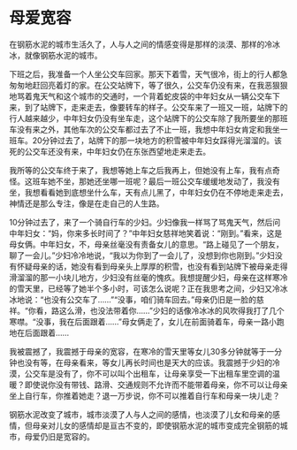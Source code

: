 # 母爱宽容

在钢筋水泥的城市生活久了，人与人之间的情感变得是那样的淡漠、那样的冷冰冰，就像钢筋水泥的城市。 

下班之后，我准备一个人坐公交车回家。那天下着雪，天气很冷，街上的行人都急匆匆地赶回亮着灯的家。在公交站牌下，等了很久，公交车仍没有来，在我恶狠狠地骂着鬼天气和这个城市的交通时，一个背着蛇皮袋的中年妇女从一辆公交车下来，到了站牌下，走来走去，像要转车的样子。公交车来了一班又一班，站牌下的行人越来越少，中年妇女仍没有坐车走，这个站牌下的公交车除了我所要坐的那班车没有来之外，其他车次的公交车都过去了不止一班，我想中年妇女肯定和我坐一班车。20分钟过去了，站牌下的那一块地方的积雪被中年妇女踩得光溜溜的。该死的公交车还没有来，中年妇女仍在东张西望地走来走去。 

我所等的公交车终于来了，我想等她上车之后我再上，但她没有上车，我有点奇怪。这班车她不坐，那她还坐哪一班呢？最后一班公交车缓缓地发动了，我没有坐，我想看看她到底想坐什么车，天有点儿黑了，中年妇女仍在不停地走来走去，神情还是那么专注，像是在走自己的人生路。 

10分钟过去了，来了一个骑自行车的少妇。少妇像我一样骂了骂鬼天气，然后问中年妇女：“妈，你来多长时间了？”中年妇女慈祥地笑着说：“刚到。”看来，这是母女俩。中年妇女，不，母亲丝毫没有责备女儿的意思。“路上碰见了一个朋友，聊了一会儿。”少妇冷冷地说，“我以为你到了一会儿了，没想到你也刚到。”少妇没有怀疑母亲的话，她没有看到母亲头上厚厚的积雪，也没有看到站牌下被母亲走得滑溜溜的那一小块儿地方，少妇没有丝毫的愧疚。我想提醒少妇，母亲在这样寒冷的雪天里，已经等了她半个多小时，可该怎么说呢？正在我思考之间，少妇又冷冰冰地说：“也没有公交车了……”“没事，咱们骑车回去。”母亲仍旧是一脸的慈祥。“你看，路这么滑，也没法带着你……”少妇的话像冷冰冰的风吹得我打了几个寒噤。“没事，我在后面跟着……”母女俩走了，女儿在前面骑着车，母亲一路小跑地在后面跟着…… 

我被震撼了，我震撼于母亲的宽容，在寒冷的雪天里等女儿30多分钟就等于一分钟也没有等，在母亲看来，等女儿再长时间也是天大的应该。我震撼于少妇的冷漠，公交车是没有了，你不可以叫个出租车，让母亲享受一下出租车里空调的温暖？即使说你没有带钱、路滑、交通规则不允许而不能带着母亲，你不可以让母亲坐上自行车，你推着她走？退一万步说，你不可以推着自行车和母亲一块儿走？ 

钢筋水泥改变了城市，城市淡漠了人与人之间的感情，也淡漠了儿女和母亲的感情，但母亲对儿女的感情却是亘古不变的，即使钢筋水泥的城市变成完全钢筋的城市，母爱仍旧是宽容的。
 